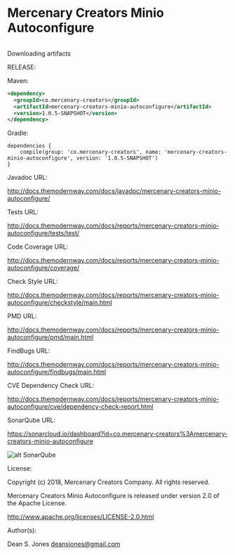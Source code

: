 Mercenary Creators Minio Autoconfigure
======

![<MERC>](http://docs.themodernway.com/merc5.png)

Downloading artifacts

RELEASE:

Maven:
```xml
<dependency>
  <groupId>co.mercenary-creators</groupId>
  <artifactId>mercenary-creators-minio-autoconfigure</artifactId>
  <version>1.0.5-SNAPSHOT</version>
</dependency>
```
Gradle:
```
dependencies {
    compile(group: 'co.mercenary-creators', name: 'mercenary-creators-minio-autoconfigure', version: '1.0.5-SNAPSHOT')
}
```
Javadoc URL:

http://docs.themodernway.com/docs/javadoc/mercenary-creators-minio-autoconfigure/

Tests URL:

http://docs.themodernway.com/docs/reports/mercenary-creators-minio-autoconfigure/tests/test/

Code Coverage URL:

http://docs.themodernway.com/docs/reports/mercenary-creators-minio-autoconfigure/coverage/

Check Style URL:

http://docs.themodernway.com/docs/reports/mercenary-creators-minio-autoconfigure/checkstyle/main.html

PMD URL:

http://docs.themodernway.com/docs/reports/mercenary-creators-minio-autoconfigure/pmd/main.html

FindBugs URL:

http://docs.themodernway.com/docs/reports/mercenary-creators-minio-autoconfigure/findbugs/main.html

CVE Dependency Check URL:

http://docs.themodernway.com/docs/reports/mercenary-creators-minio-autoconfigure/cve/dependency-check-report.html

SonarQube URL:

https://sonarcloud.io/dashboard?id=co.mercenary-creators%3Amercenary-creators-minio-autoconfigure

![alt SonarQube](https://sonarcloud.io/api/project_badges/measure?project=co.mercenary-creators%3Amercenary-creators-minio-autoconfigure&metric=alert_status "SonarQube")

License:

Copyright (c) 2018, Mercenary Creators Company. All rights reserved.

Mercenary Creators Minio Autoconfigure is released under version 2.0 of the Apache License.

http://www.apache.org/licenses/LICENSE-2.0.html

Author(s):

Dean S. Jones
deansjones@gmail.com
